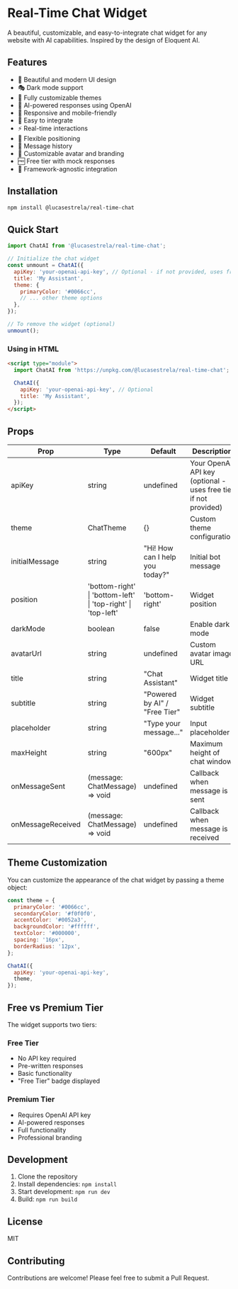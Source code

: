 # Real-Time Chat Widget

A beautiful, customizable, and easy-to-integrate chat widget for any website with AI capabilities. Inspired by the design of Eloquent AI.

## Features

- 🎨 Beautiful and modern UI design
- 🎭 Dark mode support
- 🎨 Fully customizable themes
- 🤖 AI-powered responses using OpenAI
- 📱 Responsive and mobile-friendly
- 🔧 Easy to integrate
- ⚡ Real-time interactions
- 🎯 Flexible positioning
- 🔄 Message history
- 🎉 Customizable avatar and branding
- 🆓 Free tier with mock responses
- 🔌 Framework-agnostic integration

## Installation

```bash
npm install @lucasestrela/real-time-chat
```

## Quick Start

```javascript
import ChatAI from '@lucasestrela/real-time-chat';

// Initialize the chat widget
const unmount = ChatAI({
  apiKey: 'your-openai-api-key', // Optional - if not provided, uses free tier
  title: 'My Assistant',
  theme: {
    primaryColor: '#0066cc',
    // ... other theme options
  },
});

// To remove the widget (optional)
unmount();
```

### Using in HTML

```html
<script type="module">
  import ChatAI from 'https://unpkg.com/@lucasestrela/real-time-chat';

  ChatAI({
    apiKey: 'your-openai-api-key', // Optional
    title: 'My Assistant',
  });
</script>
```

## Props

| Prop | Type | Default | Description |
|------|------|---------|-------------|
| apiKey | string | undefined | Your OpenAI API key (optional - uses free tier if not provided) |
| theme | ChatTheme | {} | Custom theme configuration |
| initialMessage | string | "Hi! How can I help you today?" | Initial bot message |
| position | 'bottom-right' \| 'bottom-left' \| 'top-right' \| 'top-left' | 'bottom-right' | Widget position |
| darkMode | boolean | false | Enable dark mode |
| avatarUrl | string | undefined | Custom avatar image URL |
| title | string | "Chat Assistant" | Widget title |
| subtitle | string | "Powered by AI" / "Free Tier" | Widget subtitle |
| placeholder | string | "Type your message..." | Input placeholder |
| maxHeight | string | "600px" | Maximum height of chat window |
| onMessageSent | (message: ChatMessage) => void | undefined | Callback when message is sent |
| onMessageReceived | (message: ChatMessage) => void | undefined | Callback when message is received |

## Theme Customization

You can customize the appearance of the chat widget by passing a theme object:

```javascript
const theme = {
  primaryColor: '#0066cc',
  secondaryColor: '#f0f0f0',
  accentColor: '#0052a3',
  backgroundColor: '#ffffff',
  textColor: '#000000',
  spacing: '16px',
  borderRadius: '12px',
};

ChatAI({
  apiKey: 'your-openai-api-key',
  theme,
});
```

## Free vs Premium Tier

The widget supports two tiers:

### Free Tier
- No API key required
- Pre-written responses
- Basic functionality
- "Free Tier" badge displayed

### Premium Tier
- Requires OpenAI API key
- AI-powered responses
- Full functionality
- Professional branding

## Development

1. Clone the repository
2. Install dependencies: `npm install`
3. Start development: `npm run dev`
4. Build: `npm run build`

## License

MIT

## Contributing

Contributions are welcome! Please feel free to submit a Pull Request.